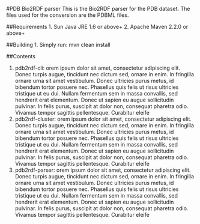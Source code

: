 #PDB Bio2RDF parser
This is the Bio2RDF parser for the PDB dataset. The files used for the conversion are the PDBML files.

##Requirements
	1. Sun Java JRE 1.6 or above+
	2. Apache Maven 2.2.0 or above+

##Building
	1. Simply run: mvn clean install

##Contents
 1. pdb2rdf-cli:
   orem ipsum dolor sit amet, consectetur adipiscing elit. Donec turpis augue, tincidunt nec dictum sed, ornare in enim. In fringilla ornare urna sit amet vestibulum. Donec ultricies purus metus, id bibendum tortor posuere nec. Phasellus quis felis ut risus ultricies tristique ut eu dui. Nullam fermentum sem in massa convallis, sed hendrerit erat elementum. Donec ut sapien eu augue sollicitudin pulvinar. In felis purus, suscipit at dolor non, consequat pharetra odio. Vivamus tempor sagittis pellentesque. Curabitur eleife
 2. pdb2rdf-cluster:
   orem ipsum dolor sit amet, consectetur adipiscing elit. Donec turpis augue, tincidunt nec dictum sed, ornare in enim. In fringilla ornare urna sit amet vestibulum. Donec ultricies purus metus, id bibendum tortor posuere nec. Phasellus quis felis ut risus ultricies tristique ut eu dui. Nullam fermentum sem in massa convallis, sed hendrerit erat elementum. Donec ut sapien eu augue sollicitudin pulvinar. In felis purus, suscipit at dolor non, consequat pharetra odio. Vivamus tempor sagittis pellentesque. Curabitur eleife
 3. pdb2rdf-parser:
   orem ipsum dolor sit amet, consectetur adipiscing elit. Donec turpis augue, tincidunt nec dictum sed, ornare in enim. In fringilla ornare urna sit amet vestibulum. Donec ultricies purus metus, id bibendum tortor posuere nec. Phasellus quis felis ut risus ultricies tristique ut eu dui. Nullam fermentum sem in massa convallis, sed hendrerit erat elementum. Donec ut sapien eu augue sollicitudin pulvinar. In felis purus, suscipit at dolor non, consequat pharetra odio. Vivamus tempor sagittis pellentesque. Curabitur eleife
	


